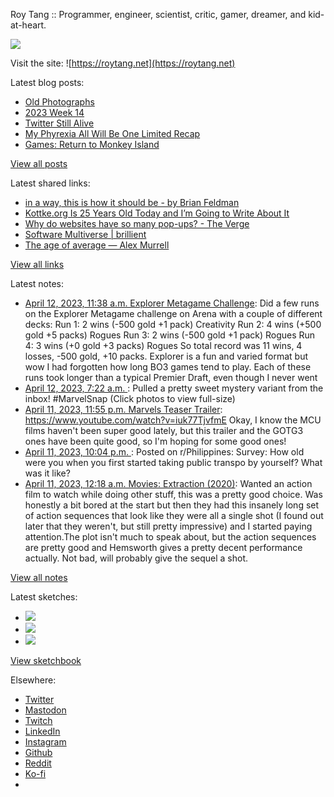 Roy Tang :: Programmer, engineer, scientist, critic, gamer, dreamer, and kid-at-heart.

![](https://roytang.net/static/img/profile.jpg)

Visit the site: ![https://roytang.net](https://roytang.net)

Latest blog posts:

- [Old Photographs](https://roytang.net/2023/04/old-photographs/)
- [2023 Week 14](https://roytang.net/2023/04/2023-week-14/)
- [Twitter Still Alive](https://roytang.net/2023/04/twitter-still-alive/)
- [My Phyrexia All Will Be One Limited Recap](https://roytang.net/2023/04/mtgone-limited-recap/)
- [Games: Return to Monkey Island](https://roytang.net/2023/04/return-to-monkey-island/)

[View all posts](https://roytang.net/blog)

Latest shared links:

- [in a way, this is how it should be - by Brian Feldman](https://roytang.net/2023/04/efa3ac4011b6796a77b75a2c8a91907f/)
- [Kottke.org Is 25 Years Old Today and I’m Going to Write About It](https://roytang.net/2023/04/312e8d56a905c1e11babe78cdf7b2c06/)
- [Why do websites have so many pop-ups? - The Verge](https://roytang.net/2023/04/d2efc98dd14da8c984fef54ce6be90d5/)
- [Software Multiverse | brillient](https://roytang.net/2023/04/3728405de2d29c7ef52d9e80a9b35ffc/)
- [The age of average — Alex Murrell](https://roytang.net/2023/04/c8018bca091ca3605c0bc37620a27e4d/)

[View all links](https://roytang.net/links)

Latest notes:

- [April 12, 2023, 11:38 a.m. Explorer Metagame Challenge](https://roytang.net/2023/04/explorer-metagame-challenge/): Did a few runs on the Explorer Metagame challenge on Arena with a couple of different decks: Run 1: 2 wins (-500 gold +1 pack) Creativity Run 2: 4 wins (+500 gold +5 packs) Rogues Run 3: 2 wins (-500 gold +1 pack) Rogues Run 4: 3 wins (+0 gold +3 packs) Rogues So total record was 11 wins, 4 losses, -500 gold, +10 packs. Explorer is a fun and varied format but wow I had forgotten how long BO3 games tend to play. Each of these runs took longer than a typical Premier Draft, even though I never went
- [April 12, 2023, 7:22 a.m. ](https://roytang.net/2023/04/1645930230555754496/): Pulled a pretty sweet mystery variant from the inbox! #MarvelSnap (Click photos to view full-size)
- [April 11, 2023, 11:55 p.m. Marvels Teaser Trailer](https://roytang.net/2023/04/c55d8812fc4abbad2f45c1afb484aa23/): https://www.youtube.com/watch?v=iuk77TjvfmE Okay, I know the MCU films haven&#x27;t been super good lately, but this trailer and the GOTG3 ones have been quite good, so I&#x27;m hoping for some good ones!
- [April 11, 2023, 10:04 p.m. ](https://roytang.net/2023/04/12ikvom/): Posted on r/Philippines: Survey: How old were you when you first started taking public transpo by yourself? What was it like?
- [April 11, 2023, 12:18 a.m. Movies: Extraction (2020)](https://roytang.net/2023/04/extraction-2020/): Wanted an action film to watch while doing other stuff, this was a pretty good choice. Was honestly a bit bored at the start but then they had this insanely long set of action sequences that look like they were all a single shot (I found out later that they weren&#x27;t, but still pretty impressive) and I started paying attention.The plot isn&#x27;t much to speak about, but the action sequences are pretty good and Hemsworth gives a pretty decent performance actually. Not bad, will probably give the sequel a shot.

[View all notes](https://roytang.net/notes)

Latest sketches:


- ![](https://roytang.net/media/cache/3c/da/3cda657c471879c3cfa81b898b810cd6.jpg)
- ![](https://roytang.net/media/cache/a2/60/a260eacc913ee7c542024b154923702f.jpg)
- ![](https://roytang.net/media/cache/e0/88/e0888b7f7a1e342aba8cced2a0784cc4.jpg)

[View sketchbook](https://roytang.net/albums/sketchbook)


Elsewhere:

- [Twitter](https://twitter.com/roytang)
- [Mastodon](https://indieweb.social/@roytang)
- [Twitch](https://twitch.tv/twitchyroy)
- [LinkedIn](https://www.linkedin.com/in/roytang)
- [Instagram](https://instagram.com/roytang0400)
- [Github](https://github.com/roytang)
- [Reddit](https://reddit.com/u/hungryroy)
- [Ko-fi](https://ko-fi.com/roytang)
- [](mailto:hello@roytang.net)